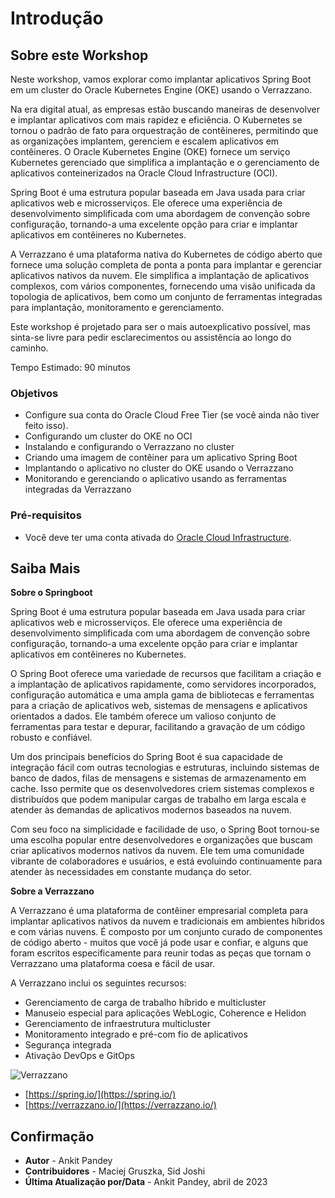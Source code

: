 # Introdução

## Sobre este Workshop

Neste workshop, vamos explorar como implantar aplicativos Spring Boot em um cluster do Oracle Kubernetes Engine (OKE) usando o Verrazzano.

Na era digital atual, as empresas estão buscando maneiras de desenvolver e implantar aplicativos com mais rapidez e eficiência. O Kubernetes se tornou o padrão de fato para orquestração de contêineres, permitindo que as organizações implantem, gerenciem e escalem aplicativos em contêineres. O Oracle Kubernetes Engine (OKE) fornece um serviço Kubernetes gerenciado que simplifica a implantação e o gerenciamento de aplicativos conteinerizados na Oracle Cloud Infrastructure (OCI).

Spring Boot é uma estrutura popular baseada em Java usada para criar aplicativos web e microsserviços. Ele oferece uma experiência de desenvolvimento simplificada com uma abordagem de convenção sobre configuração, tornando-a uma excelente opção para criar e implantar aplicativos em contêineres no Kubernetes.

A Verrazzano é uma plataforma nativa do Kubernetes de código aberto que fornece uma solução completa de ponta a ponta para implantar e gerenciar aplicativos nativos da nuvem. Ele simplifica a implantação de aplicativos complexos, com vários componentes, fornecendo uma visão unificada da topologia de aplicativos, bem como um conjunto de ferramentas integradas para implantação, monitoramento e gerenciamento.

Este workshop é projetado para ser o mais autoexplicativo possível, mas sinta-se livre para pedir esclarecimentos ou assistência ao longo do caminho.

Tempo Estimado: 90 minutos

### Objetivos

*   Configure sua conta do Oracle Cloud Free Tier (se você ainda não tiver feito isso).
*   Configurando um cluster do OKE no OCI
*   Instalando e configurando o Verrazzano no cluster
*   Criando uma imagem de contêiner para um aplicativo Spring Boot
*   Implantando o aplicativo no cluster do OKE usando o Verrazzano
*   Monitorando e gerenciando o aplicativo usando as ferramentas integradas da Verrazzano

### Pré-requisitos

*   Você deve ter uma conta ativada do [Oracle Cloud Infrastructure](https://cloud.oracle.com/en_US/cloud-infrastructure).

## Saiba Mais

**Sobre o Springboot**

Spring Boot é uma estrutura popular baseada em Java usada para criar aplicativos web e microsserviços. Ele oferece uma experiência de desenvolvimento simplificada com uma abordagem de convenção sobre configuração, tornando-a uma excelente opção para criar e implantar aplicativos em contêineres no Kubernetes.

O Spring Boot oferece uma variedade de recursos que facilitam a criação e a implantação de aplicativos rapidamente, como servidores incorporados, configuração automática e uma ampla gama de bibliotecas e ferramentas para a criação de aplicativos web, sistemas de mensagens e aplicativos orientados a dados. Ele também oferece um valioso conjunto de ferramentas para testar e depurar, facilitando a gravação de um código robusto e confiável.

Um dos principais benefícios do Spring Boot é sua capacidade de integração fácil com outras tecnologias e estruturas, incluindo sistemas de banco de dados, filas de mensagens e sistemas de armazenamento em cache. Isso permite que os desenvolvedores criem sistemas complexos e distribuídos que podem manipular cargas de trabalho em larga escala e atender às demandas de aplicativos modernos baseados na nuvem.

Com seu foco na simplicidade e facilidade de uso, o Spring Boot tornou-se uma escolha popular entre desenvolvedores e organizações que buscam criar aplicativos modernos nativos da nuvem. Ele tem uma comunidade vibrante de colaboradores e usuários, e está evoluindo continuamente para atender às necessidades em constante mudança do setor.

**Sobre a Verrazzano**

A Verrazzano é uma plataforma de contêiner empresarial completa para implantar aplicativos nativos da nuvem e tradicionais em ambientes híbridos e com várias nuvens. É composto por um conjunto curado de componentes de código aberto - muitos que você já pode usar e confiar, e alguns que foram escritos especificamente para reunir todas as peças que tornam o Verrazzano uma plataforma coesa e fácil de usar.

A Verrazzano inclui os seguintes recursos:

*   Gerenciamento de carga de trabalho híbrido e multicluster
*   Manuseio especial para aplicações WebLogic, Coherence e Helidon
*   Gerenciamento de infraestrutura multicluster
*   Monitoramento integrado e pré-com fio de aplicativos
*   Segurança integrada
*   Ativação DevOps e GitOps

![Verrazzano](images/verrazzano.png)

*   [https://spring.io/](https://spring.io/)
*   [https://verrazzano.io/](https://verrazzano.io/)

## Confirmação

*   **Autor** - Ankit Pandey
*   **Contribuidores** - Maciej Gruszka, Sid Joshi
*   **Última Atualização por/Data** - Ankit Pandey, abril de 2023